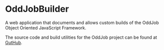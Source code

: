 OddJobBuilder
=============

A web application that documents and allows custom builds of the OddJob Object Oriented JavaScript Framework.

The source code and build utilities for the OddJob project can be found at [GutHub](https://github.com/interzonedev/OddJob).
 